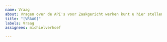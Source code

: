 ```yaml
---
name: Vraag
about: Vragen over de API's voor Zaakgericht werken kunt u hier stellen
title: "[VRAAG]"
labels: Vraag
assignees: michielverhoef

---
```



